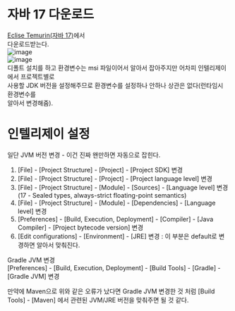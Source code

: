 # 자바 17 다운로드
[Eclise Temurin(자바 17)](https://projects.eclipse.org/projects/adoptium.temurin/downloads)에서  
다운로드받는다.   
![image](https://user-images.githubusercontent.com/33191974/149507811-335d03b6-9f0a-4f63-9c74-c1dca6349c8f.png)  
![image](https://user-images.githubusercontent.com/33191974/149507916-91357e21-a7c2-488b-95cd-a3f41f34eab3.png)  
디폴트 설치를 하고 환경변수는 msi 파일이어서 알아서 잡아주지만 어차피 인텔리제이에서 프로젝트별로  
사용할 JDK 버전을 설정해주므로 환경변수를 설정하나 안하나 상관은 없다(런타임시 환경변수를  
알아서 변경해줌).  

# 인텔리제이 설정
일단 JVM 버전 변경 - 이건 진짜 왠만하면 자동으로 잡힌다.
1. [File] - [Project Structure] - [Project] - [Project SDK] 변경
2. [File] - [Project Structure] - [Project] - [Project language level] 변경
3. [File] - [Project Structure] - [Module] - [Sources] - [Language level] 변경(17 - Sealed types, always-strict floating-point semantics)  
4. [File] - [Project Structure] - [Module] - [Dependencies] - [Language level] 변경
5. [Preferences] - [Build, Execution, Deployment] - [Compiler] - [Java Compiler] - [Project bytecode version] 변경
6. [Edit configurations] - [Environment] - [JRE] 변경 : 이 부분은 default로 변경하면 알아서 맞춰진다.

Gradle JVM 변경  
[Preferences] - [Build, Execution, Deployment] - [Build Tools] - [Gradle] - [Gradle JVM] 변경  

 만약에 Maven으로 위와 같은 오류가 났다면 Gradle JVM 변경한 것 처럼 [Build Tools] - [Maven] 에서 관련된 JVM/JRE 버전을 맞춰주면 될 것 같다.  

